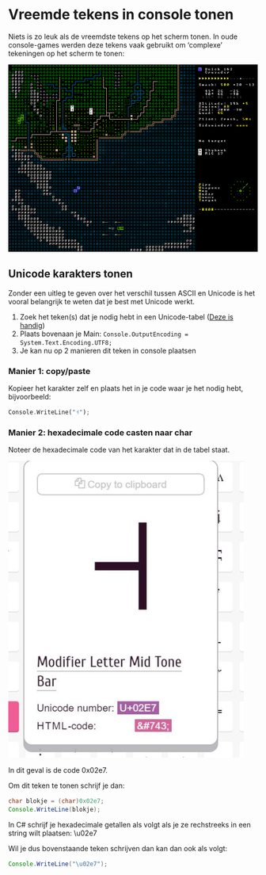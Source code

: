 ﻿# Vreemde tekens in console tonen

Niets is zo leuk als de vreemdste tekens op het scherm tonen. In oude console-games werden deze tekens vaak gebruikt om ‘complexe’ tekeningen op het scherm te tonen:

![](/assets/0_intro/kerosenethunder_mockup.png)

## Unicode karakters tonen

Zonder een uitleg te geven over het verschil tussen ASCII en Unicode is het vooral belangrijk te weten dat je best met Unicode werkt.

1. Zoek het teken\(s\) dat je nodig hebt in een Unicode-tabel \([Deze is handig](https://unicode-table.com/en/)\)
2. Plaats bovenaan je Main: `Console.OutputEncoding = System.Text.Encoding.UTF8;`
3. Je kan nu op 2 manieren dit teken in console plaatsen

### Manier 1: copy/paste

Kopieer het karakter zelf en plaats het in je code waar je het nodig hebt, bijvoorbeeld:

```rust
Console.WriteLine("˧");
```

### Manier 2: hexadecimale code casten naar char

Noteer de hexadecimale code van het karakter dat in de tabel staat.

![](/assets/0_intro/letter.jpg)

In dit geval is de code 0x02e7.

Om dit teken te tonen schrijf je dan:

```java
char blokje = (char)0x02e7;
Console.WriteLine(blokje);
```

In C\# schrijf je hexadecimale getallen als volgt als je ze rechstreeks in een string wilt plaatsen: \u02e7

Wil je dus bovenstaande teken schrijven dan kan dan ook als volgt:

```java
Console.WriteLine("\u02e7");
```





